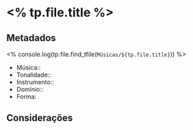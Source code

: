 # <% tp.file.title %>

## Metadados

 <% console.log(tp.file.find_tfile(`Músicas/${tp.file.title}`)) %>

- Música::
- Tonalidade:: 
- Instrumento:: 
- Domínio:: 
- Forma: 

## Considerações